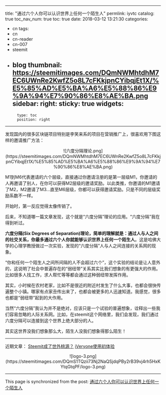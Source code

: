 
---
title: "通过六个人你可以认识世界上任何一个陌生人"
permlink: iyvtc
catalog: true
toc_nav_num: true
toc: true
date: 2018-03-12 13:21:30
categories:
- cn
tags:
- cn
- cn-reader
- cn-007
- steemit
- blog
thumbnail: https://steemitimages.com/DQmNWMhtdhM7EC6UWnRe2KwfZ5o8L7cFKkjpnCYibqjEt1X/%E5%85%AD%E5%BA%A6%E5%88%86%E9%9A%94%E7%90%86%E8%AE%BA.png
sidebar:
    right:
        sticky: true
widgets:
    -
        type: toc
        position: right
---


发现国内的很多区块链项目特别是李笑来系的项目在营销推广上，很喜欢用下图这样的邀请推广方法：

<center>![六度分隔理论.png](https://steemitimages.com/DQmNWMhtdhM7EC6UWnRe2KwfZ5o8L7cFKkjpnCYibqjEt1X/%E5%85%AD%E5%BA%A6%E5%88%86%E9%9A%94%E7%90%86%E8%AE%BA.png)</center>

M1到M6代表邀请的六个层级，直接通过你邀请注册的是第一层级M1，你邀请的人再邀请了别人，在你可以获得M2层级的邀请奖励。以此类推，你邀请的M1邀请了M2，M2邀请了M3...直至M6层级，你都可以获得邀请奖励。只是不同的层级奖励系数不一样。

开始时，第一反应觉得太像传销了。

后来，不知道哪一篇文章发现，这个就是“六度分隔”理论的应用。“六度分隔”我在得到听过。

**六度分隔(Six Degrees of Separation)理论，简单的理解就是：通过人与人之间的社交关系，你最多通过六个人你就能够认识世界上任何一个陌生人**。这是哈佛大学的心理学教授做过一次实验，发现的“六度分隔”人与人之间连接的关系网的现象。

“你和任何一个陌生人之间所间隔的人不会超过六个”，这个实验的结论是让人意外的，这说明了社会中普遍存在的“弱纽带”关系其实比我们想象的有更强大的作用。比如很多人找工作，求人帮忙等等都会通过这种弱纽带发挥作用。 

其实，小时候在农村老家，比如不是很近的附近村发生了什么大事，也都会很快传遍整个小镇。哪家有点家丑传出来了，也都会被更多的人迅速知道。我感觉，很多也都是“弱纽带”起到的大作用。

当然“六度分隔”我认为并不是绝对，应该只是一个试验的普遍想象，诠释出一些我们容易忽略的人际关系网。比如，在steemit这个网络里，我们会发现，我们通过六度分隔可以连接到这个世界上绝大部分的人。



其实这世界没我们想象那么大，陌生人没我们想象得那么陌生！

---

近期文章：
[Steemit成了世外桃源？](https://steemit.com/cn-reader/@yellowbird/5wdynz-steemit)
[iVeryone使用初体验](https://steemit.com/cn/@yellowbird/iveryone)

<center>![logo-3.png](https://steemitimages.com/DQmS1TQzii73Nj2NaQSjdqPBy2rB39vj4rh5HxKYtqGtqPF/logo-3.png)</center>

- - -

This page is synchronized from the post: [通过六个人你可以认识世界上任何一个陌生人](https://steemit.com/@yellowbird/iyvtc)
